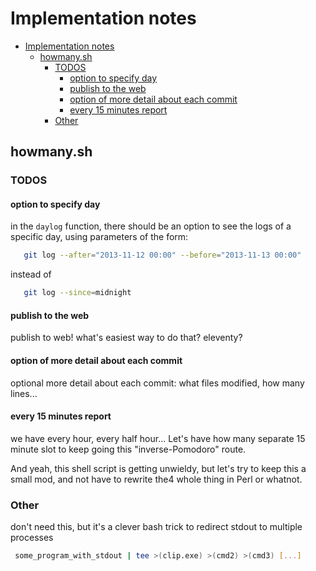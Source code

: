 # Implementation notes

- [Implementation notes](#implementation-notes)
  - [howmany.sh](#howmanysh)
    - [TODOS](#todos)
      - [option to specify day](#option-to-specify-day)
      - [publish to the web](#publish-to-the-web)
      - [option of more detail about each commit](#option-of-more-detail-about-each-commit)
      - [every 15 minutes report](#every-15-minutes-report)
    - [Other](#other)

## howmany.sh

### TODOS
#### option to specify day

in the `daylog` function, there should be an option to see the logs of a specific day,
using parameters of the form:

```bash
   git log --after="2013-11-12 00:00" --before="2013-11-13 00:00"
```

instead of

```bash
   git log --since=midnight
```

#### publish to the web

publish to web! what's easiest way to do that? eleventy?

#### option of more detail about each commit

optional more detail about each commit: what files modified, how many lines...

#### every 15 minutes report

we have every hour, every half hour... Let's have how many separate 15 minute slot to keep going this "inverse-Pomodoro" route.

And yeah, this shell script is getting unwieldy, but let's try to keep this a small mod, and not have to rewrite the4 whole thing in Perl or whatnot.

### Other

don't need this, but it's a clever bash trick to redirect stdout to multiple processes

```bash
 some_program_with_stdout | tee >(clip.exe) >(cmd2) >(cmd3) [...]
```
